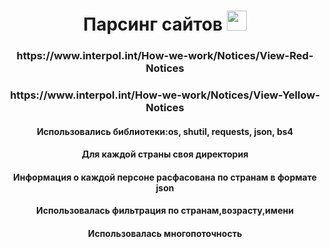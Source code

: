 <h1 align="center">Парсинг сайтов</a> 
<img src="https://github.com/blackcater/blackcater/raw/main/images/Hi.gif" height="32"/></h1>
<h3 align="center">https://www.interpol.int/How-we-work/Notices/View-Red-Notices</h3>
<h3 align="center">https://www.interpol.int/How-we-work/Notices/View-Yellow-Notices</h3>
<h4 align="center">Использовались библиотеки:os, shutil, requests, json, bs4</h4>
<h4 align="center">Для каждой страны своя директория</h4>
<h4 align="center">Информация о каждой персоне расфасована по странам в формате json</h4>
<h4 align="center">Использовалась фильтрация по странам,возрасту,имени</h4>
<h4 align="center">Использовалась многопоточность</h4>

